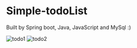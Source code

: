 # Simple-todoList
Built by Spring boot, Java, JavaScript and MySql :)

![todo1](https://user-images.githubusercontent.com/71227623/174498657-ed7a0c59-2d41-4070-8496-1020c501f9ca.png)
![todo2](https://user-images.githubusercontent.com/71227623/174498659-c7c429c8-93a4-4117-9f3c-6c04231d0c53.png)
